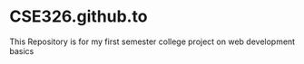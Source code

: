 # CSE326.github.to
This Repository is for my first semester college project on web development basics
